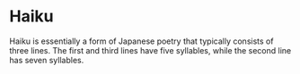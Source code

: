# Haiku
Haiku is essentially a form of Japanese poetry that typically consists of three lines. The first and third lines have five syllables, while the second line has seven syllables.
